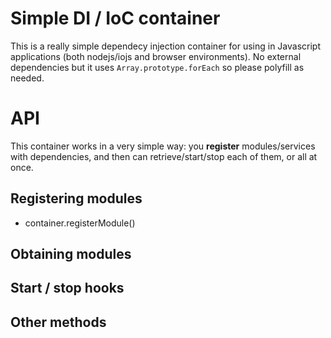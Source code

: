 # Simple DI / IoC container

This is a really simple dependecy injection container for using in Javascript applications (both nodejs/iojs and browser environments). No external dependencies but it uses `Array.prototype.forEach` so please polyfill as needed.

# API

This container works in a very simple way: you **register** modules/services with dependencies, and then can retrieve/start/stop each of them, or all at once.

## Registering modules

* container.registerModule()

## Obtaining modules

## Start / stop hooks

## Other methods
